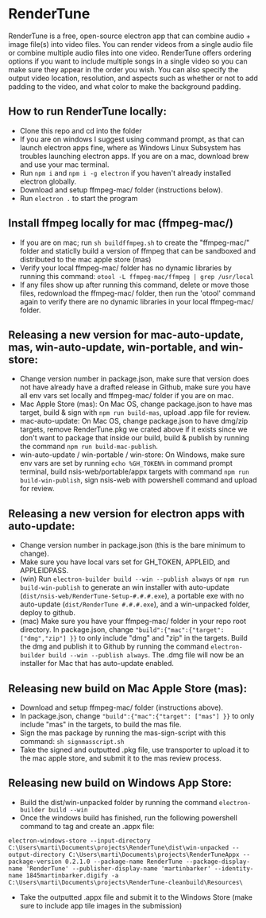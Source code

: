 # RenderTune
RenderTune is a free, open-source electron app that can combine audio + image file(s) into video files. You can render videos from a single audio file or combine multiple audio files into one video. RenderTune offers ordering options if you want to include multiple songs in a single video so you can make sure they appear in the order you wish. You can also specify the output video location, resolution, and aspects such as whether or not to add padding to the video, and what color to make the background padding.

## How to run RenderTune locally:
- Clone this repo and cd into the folder
- If you are on windows I suggest using command prompt, as that can launch electron apps fine, where as Windows Linux Subsystem has troubles launching electron apps. If you are on a mac, download brew and use your mac terminal.
- Run `npm i` and `npm i -g electron` if you haven't already installed electron globally.
- Download and setup ffmpeg-mac/ folder (instructions below).
- Run `electron .` to start the program

## Install ffmpeg locally for mac (ffmpeg-mac/)
- If you are on mac; run `sh buildffmpeg.sh` to create the "ffmpeg-mac/" folder and staticlly build a version of ffmpeg that can be sandboxed and distributed to the mac apple store (mas)
- Verify your local ffmpeg-mac/ folder has no dynamic libraries by running this command: `otool -L ffmpeg-mac/ffmpeg | grep /usr/local`
- If any files show up after running this command, delete or move those files, redownload the ffmpeg-mac/ folder, then run the 'otool' command again to verify there are no dynamic libraries in your local ffmpeg-mac/ folder. 

## Releasing a new version for mac-auto-update, mas, win-auto-update, win-portable, and win-store:
- Change version number in package.json, make sure that version does not have already have a drafted release in Github, make sure you have all env vars set locally and ffmpeg-mac/ folder if you are on mac.
- Mac Apple Store (mas): On Mac OS, change package.json to have mas target, build & sign with `npm run build-mas`, upload .app file for review.
- mac-auto-update: On Mac OS, change package.json to have dmg/zip targets, remove RenderTune.pkg we crated above if it exists since we don't want to package that inside our build, build & publish by running the command `npm run build-mac-publish`.
- win-auto-update / win-portable / win-store: On Windows, make sure env vars are set by running `echo %GH_TOKEN%` in command prompt terminal, build nsis-web/portable/appx targets with command `npm run build-win-publish`, sign nsis-web with powershell command and upload for review.

## Releasing a new version for electron apps with auto-update:
- Change version number in package.json (this is the bare minimum to change).
- Make sure you have local vars set for GH_TOKEN, APPLEID, and APPLEIDPASS.
- (win) Run `electron-builder build --win --publish always` or `npm run build-win-publish` to generate an win installer with auto-update (`dist/nsis-web/RenderTune-Setup-#.#.#.exe`), a portable exe with no auto-update (`dist/RenderTune #.#.#.exe`), and a win-unpacked folder, deploy to github.
- (mac) Make sure you have your ffmpeg-mac/ folder in your repo root directory. In package.json, change `"build":{"mac":{"target": ["dmg","zip"] }}` to  only include "dmg" and "zip" in the targets. Build the dmg and publish it to Github by running the command `electron-builder build --win --publish always`. The .dmg file will now be an installer for Mac that has auto-update enabled.

## Releasing new build on Mac Apple Store (mas):
- Download and setup ffmpeg-mac/ folder (instructions above).
- In package.json, change `"build":{"mac":{"target": ["mas"] }}` to only include "mas" in the targets, to build the mas file.
- Sign the mas package by running the mas-sign-script with this command: `sh signmasscript.sh`
- Take the signed and outputted .pkg file, use transporter to upload it to the mac apple store, and submit it to the mas review process.

## Releasing new build on Windows App Store:
- Build the dist/win-unpacked folder by running the command `electron-builder build --win`
- Once the windows build has finished, run the following powershell command to tag and create an .appx file:
```
electron-windows-store --input-directory C:\Users\marti\Documents\projects\RenderTune\dist\win-unpacked --output-directory C:\Users\marti\Documents\projects\RenderTuneAppx --package-version 0.2.1.0 --package-name RenderTune --package-display-name 'RenderTune' --publisher-display-name 'martinbarker' --identity-name 1845martinbarker.digify -a C:\Users\marti\Documents\projects\RenderTune-cleanbuild\Resources\
```
- Take the outputted .appx file and submit it to the Windows Store (make sure to include app tile images in the submission)
